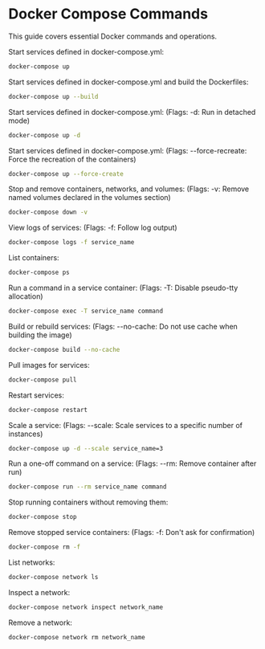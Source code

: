 # Docker Compose Commands

This guide covers essential Docker commands and operations.

Start services defined in docker-compose.yml:

```bash
docker-compose up
```
Start services defined in docker-compose.yml and build the Dockerfiles: 

```bash
docker-compose up --build
```

Start services defined in docker-compose.yml: (Flags: -d: Run in detached mode)

```bash
docker-compose up -d
```

Start services defined in docker-compose.yml: (Flags: --force-recreate: Force the recreation of the containers)

```bash
docker-compose up --force-create
```

Stop and remove containers, networks, and volumes: (Flags: -v: Remove named volumes declared in the volumes section)

```bash
docker-compose down -v
```

View logs of services: (Flags: -f: Follow log output)

```bash
docker-compose logs -f service_name
```

List containers:

```bash
docker-compose ps
```

Run a command in a service container: (Flags: -T: Disable pseudo-tty allocation)

```bash
docker-compose exec -T service_name command
```

Build or rebuild services: (Flags: --no-cache: Do not use cache when building the image)

```bash
docker-compose build --no-cache
```

Pull images for services:

```bash
docker-compose pull
```

Restart services:

```bash
docker-compose restart
```

Scale a service: (Flags: --scale: Scale services to a specific number of instances)

```bash
docker-compose up -d --scale service_name=3
```

Run a one-off command on a service: (Flags: --rm: Remove container after run)

```bash
docker-compose run --rm service_name command
```

Stop running containers without removing them:

```bash
docker-compose stop
```

Remove stopped service containers: (Flags: -f: Don't ask for confirmation)

```bash
docker-compose rm -f
```

List networks:

```bash
docker-compose network ls
```

Inspect a network:

```bash
docker-compose network inspect network_name
```

Remove a network:
    
```bash
docker-compose network rm network_name
```